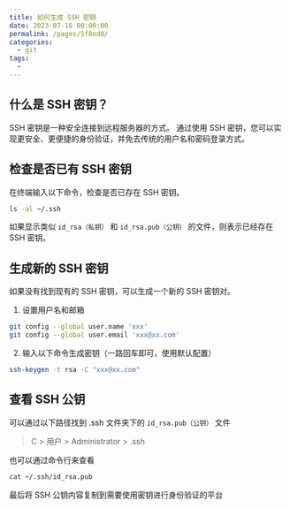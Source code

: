 ```yaml
---
title: 如何生成 SSH 密钥
date: 2023-07-16 00:00:00
permalink: /pages/5f8ed0/
categories: 
  - git
tags: 
  - 
---
```


## 什么是 SSH 密钥？

SSH 密钥是一种安全连接到远程服务器的方式。
通过使用 SSH 密钥，您可以实现更安全、更便捷的身份验证，并免去传统的用户名和密码登录方式。

<!-- more -->

## 检查是否已有 SSH 密钥

在终端输入以下命令，检查是否已存在 SSH 密钥。

```bash
ls -al ~/.ssh
```

如果显示类似 `id_rsa（私钥）` 和 `id_rsa.pub（公钥）` 的文件，则表示已经存在 SSH 密钥。

## 生成新的 SSH 密钥

如果没有找到现有的 SSH 密钥，可以生成一个新的 SSH 密钥对。

1. 设置用户名和邮箱

```bash
git config --global user.name 'xxx'
git config --global user.email 'xxx@xx.com'
```

2. 输入以下命令生成密钥（一路回车即可，使用默认配置）

```bash
ssh-keygen -t rsa -C "xxx@xx.com"
```

## 查看 SSH 公钥

可以通过以下路径找到 .ssh 文件夹下的 `id_rsa.pub（公钥）` 文件

> C > 用户 > Administrator > .ssh

也可以通过命令行来查看

```bash
cat ~/.ssh/id_rsa.pub
```

最后将 SSH 公钥内容复制到需要使用密钥进行身份验证的平台
